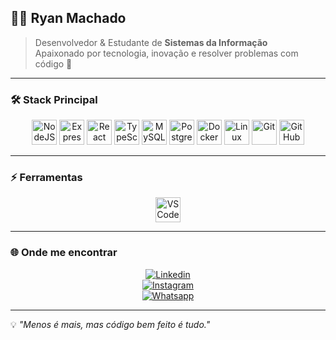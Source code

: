 ## 👨‍💻 Ryan Machado  

> Desenvolvedor & Estudante de **Sistemas da Informação**  
> Apaixonado por tecnologia, inovação e resolver problemas com código 🚀  

---

### 🛠️ Stack Principal  
<div align="center">
  
<img alt="NodeJS" height="40" src="https://cdn.jsdelivr.net/gh/devicons/devicon/icons/nodejs/nodejs-original.svg" />
<img alt="Express" height="40" src="https://cdn.jsdelivr.net/gh/devicons/devicon/icons/express/express-original.svg" />
<img alt="React" height="40" src="https://cdn.jsdelivr.net/gh/devicons/devicon/icons/react/react-original.svg" />
<img alt="TypeScript" height="40" src="https://cdn.jsdelivr.net/gh/devicons/devicon/icons/typescript/typescript-original.svg" />
<img alt="MySQL" height="40" src="https://cdn.jsdelivr.net/gh/devicons/devicon/icons/mysql/mysql-original.svg" />
<img alt="PostgreSQL" height="40" src="https://cdn.jsdelivr.net/gh/devicons/devicon/icons/postgresql/postgresql-original.svg" />
<img alt="Docker" height="40" src="https://cdn.jsdelivr.net/gh/devicons/devicon/icons/docker/docker-original.svg" />
<img alt="Linux" height="40" src="https://cdn.jsdelivr.net/gh/devicons/devicon/icons/linux/linux-original.svg" />
<img alt="Git" height="40" src="https://cdn.jsdelivr.net/gh/devicons/devicon/icons/git/git-original.svg" />
<img alt="GitHub" height="40" src="https://cdn.jsdelivr.net/gh/devicons/devicon/icons/github/github-original.svg" />

</div>

---

### ⚡ Ferramentas  
<div align="center">
<img alt="VSCode" height="40" src="https://cdn.jsdelivr.net/gh/devicons/devicon/icons/vscode/vscode-original.svg" />
</div>

---

### 🌐 Onde me encontrar  
<div align="center">

[![Linkedin](https://img.shields.io/badge/LinkedIn-1C1C1C?style=for-the-badge&logo=linkedin&logoColor=00FFFF)](https://www.linkedin.com/in/ryan-machado-4805b119b/)  
[![Instagram](https://img.shields.io/badge/Instagram-1C1C1C?style=for-the-badge&logo=instagram&logoColor=00FFFF)](https://www.instagram.com/ryan_machadoo/)  
[![Whatsapp](https://img.shields.io/badge/Whatsapp-1C1C1C?style=for-the-badge&logo=whatsapp&logoColor=00FFFF)](https://api.whatsapp.com/send/?phone=5516982055294&text&app_absent=0)  

</div>

---
💡 *"Menos é mais, mas código bem feito é tudo."*
